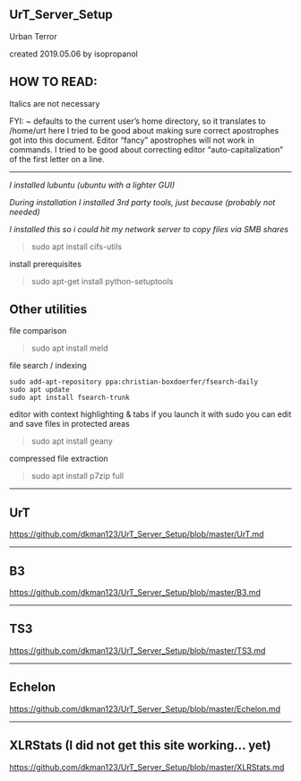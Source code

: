 ## UrT_Server_Setup
Urban Terror

created 2019.05.06
by isopropanol

## HOW TO READ: 
Italics are not necessary

FYI:
~ defaults to the current user’s home directory, so it translates to /home/urt here
I tried to be good about making sure correct apostrophes got into this document. Editor “fancy” apostrophes will not work in commands.
I tried to be good about correcting editor “auto-capitalization” of the first letter on a line.

------

*I installed lubuntu (ubuntu with a lighter GUI)*

*During installation I installed 3rd party tools, just because (probably not needed)*

*I installed this so i could hit my network server to copy files via SMB shares*
> sudo apt install cifs-utils

install prerequisites
> sudo apt-get install python-setuptools

## Other utilities

file comparison
> sudo apt install meld

file search / indexing
```
sudo add-apt-repository ppa:christian-boxdoerfer/fsearch-daily
sudo apt update 
sudo apt install fsearch-trunk
```

editor with context highlighting & tabs
if you launch it with sudo you can edit and save files in protected areas
> sudo apt install geany

compressed file extraction
> sudo apt install p7zip full

--------

## UrT
https://github.com/dkman123/UrT_Server_Setup/blob/master/UrT.md

----

## B3
https://github.com/dkman123/UrT_Server_Setup/blob/master/B3.md

------

## TS3
https://github.com/dkman123/UrT_Server_Setup/blob/master/TS3.md

----

## Echelon
https://github.com/dkman123/UrT_Server_Setup/blob/master/Echelon.md

----

## XLRStats (I did not get this site working... yet)
https://github.com/dkman123/UrT_Server_Setup/blob/master/XLRStats.md

